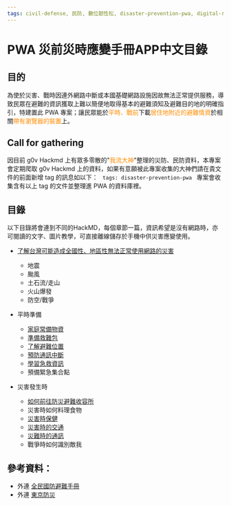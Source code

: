 ```yaml
---
tags: civil-defense, 民防, 數位韌性松, disaster-prevention-pwa, digital-resilience
---
```



PWA 災前災時應變手冊APP中文目錄
========

## 目的
為使於災害、戰時因連外網路中斷或本國基礎網路設施因故無法正常提供服務，導致民眾在避難的資訊獲取上難以簡便地取得基本的避難須知及避難目的地的明確指引，特建置此 PWA 專案；讓民眾能於<font color="darkorange">平時、戰前</font>下載<font color="darkorange">居住地附近的避難情資</font>於相關<font color="darkorange">帶有瀏覽器的裝置</font>上。

## Call for gathering
因目前 g0v Hackmd 上有眾多零散的"<font color="darkorange">我流大神</font>"整理的災防、民防資料，本專案會定期爬取 g0v Hackmd 上的資料，如果有意願被此專案收集的大神們請在貴文件的前面新增 tag 的訊息如以下：
<code>
tags: disaster-prevention-pwa
</code>
專案會收集含有以上 tag 的文件並整理進 PWA 的資料庫裡。




## 目錄

以下目錄將會連到不同的HackMD，每個章節一篇，資訊希望是沒有網路時，亦可閱讀的文字、圖片教學，可直接離線儲存於手機中供災害應變使用。

- [了解台灣可能造成全國性、地區性無法正常使用網路的災害](/xs79Cd6QTBefX8zoxhesOg)
  - 地震
  - 颱風
  - 土石流/走山
  - 火山爆發
  - 防空/戰爭
- 平時準備
  - [家庭常備物資](/bpj79hk8TamOdG4PaYXh1A)
  - [準備救難包](/Ojw57urwQ1O8Bs9NJH_NfA)
  - [了解避難位置](/nRcyyTFNQLqIk1dYwccLCg)
  - [預防通訊中斷](/kh_Qh0WEQQ6kAbaFhvuEjQ)
  - [學習急救資訊](/vbliKPdyQ12V7QfoR8YJPg)
  - 預備緊急集合點

- 災害發生時
  - [如何前往防災避難收容所](/nRcyyTFNQLqIk1dYwccLCg)
  - 災害時如何料理食物
  - [災害時保健](/VXWnM_jqQMqPdd_H2HmzVw)
  - [災害時的交通](/jxLUGcNUTwm0qNHl6GZvLg)
  - [災難時的通訊](/dxFHfKK-Rj2BXd_J1gx1aQ)
  - 戰爭時如何識別敵我

## 參考資料：
- 外連 [全民國防避難手冊](https://aodm.mnd.gov.tw/UFile/down/69_2023061309580101_%E5%85%A8%E6%B0%91%E5%9C%8B%E9%98%B2%E6%87%89%E8%AE%8A%E6%89%8B%E5%86%8A.pdf)
- 外連 [東京防災](https://www.metro.tokyo.lg.jp/chinese/guide/bosai/index.html)
